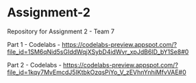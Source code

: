 # Assignment-2
Repository for Assignment 2 - Team 7



Part 1 - Codelabs - https://codelabs-preview.appspot.com/?file_id=1SM6qNid5sGIddWqjXSybD4idWvr_xpJdB6ID_bY1Se8#0


Part 2 - Codelabs - https://codelabs-preview.appspot.com/?file_id=1kqy7MvEmcdJ5IKtbkOzqsPiYo_V_zEVhnYnhiMfvVAE#0
